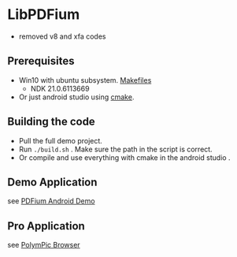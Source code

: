 # LibPDFium
- removed v8 and xfa codes

## Prerequisites

- Win10 with ubuntu subsystem. [Makefiles](https://github.com/KnIfER/PDFium-Android-Demo/blob/main/LibPdfium/src/main/makefile)
  -  NDK 21.0.6113669
- Or just android studio using [cmake](https://github.com/KnIfER/PDFium-Android-Demo/blob/main/LibPdfium/src/main/cpp/CMakeLists.txt). 

## Building the code
- Pull the full demo project.
- Run `./build.sh` . Make sure the path in the script is correct.
- Or compile and use everything with cmake in the android studio .

## Demo Application

see [PDFium Android Demo](https://github.com/KnIfER/PDFium-Android-Demo)


## Pro Application

see [PolymPic Browser](https://github.com/KnIfER/PolymPic)
